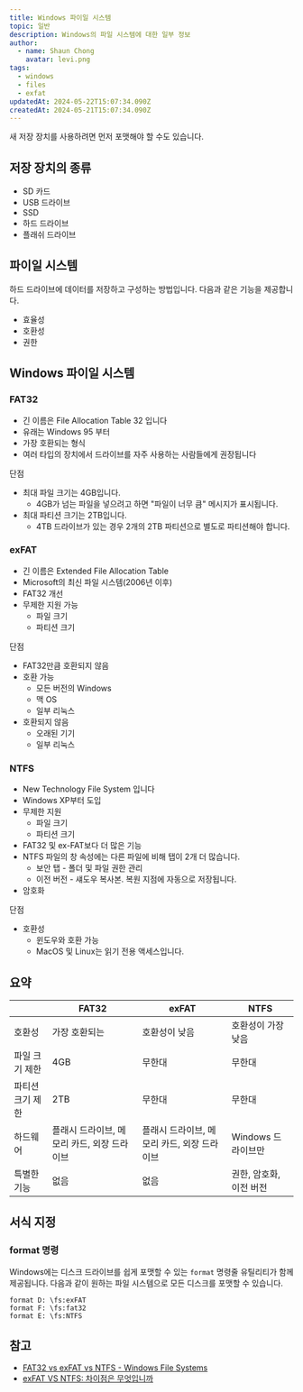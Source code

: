 ```yaml
---
title: Windows 파이일 시스템
topic: 일반
description: Windows의 파일 시스템에 대한 일부 정보
author:
  - name: Shaun Chong
    avatar: levi.png
tags:
  - windows
  - files
  - exfat
updatedAt: 2024-05-22T15:07:34.090Z
createdAt: 2024-05-21T15:07:34.090Z
---
```


새 저장 장치를 사용하려면 먼저 포맷해야 할 수도 있습니다.

## 저장 장치의 종류

- SD 카드
- USB 드라이브
- SSD
- 하드 드라이브
- 플래쉬 드라이브

## 파이일 시스템

하드 드라이브에 데이터를 저장하고 구성하는 방법입니다. 다음과 같은 기능을 제공합니다.

- 효율성
- 호환성
- 권한

## Windows 파이일 시스템

### FAT32

- 긴 이름은 File Allocation Table 32 입니다
- 유래는 Windows 95 부터
- 가장 호환되는 형식
- 여러 타입의 장치에서 드라이브를 자주 사용하는 사람들에게 권장됩니다

단점

- 최대 파일 크기는 4GB입니다.
  - 4GB가 넘는 파일을 넣으려고 하면 "파일이 너무 큼" 메시지가 표시됩니다.
- 최대 파티션 크기는 2TB입니다.
  - 4TB 드라이브가 있는 경우 2개의 2TB 파티션으로 별도로 파티션해야 합니다.

### exFAT

- 긴 이름은 Extended File Allocation Table
- Microsoft의 최신 파일 시스템(2006년 이후)
- FAT32 개선
- 무제한 지원 가능
  - 파일 크기
  - 파티션 크기

단점

- FAT32만큼 호환되지 않음
- 호환 가능
  - 모든 버전의 Windows
  - 맥 OS
  - 일부 리눅스
- 호환되지 않음
  - 오래된 기기
  - 일부 리눅스

### NTFS

- New Technology File System 입니다
- Windows XP부터 도입
- 무제한 지원
  - 파일 크기
  - 파티션 크기
- FAT32 및 ex-FAT보다 더 많은 기능
- NTFS 파일의 창 속성에는 다른 파일에 비해 탭이 2개 더 많습니다.
  - 보안 탭 - 폴더 및 파일 권한 관리
  - 이전 버전 - 섀도우 복사본. 복원 지점에 자동으로 저장됩니다.
- 암호화

단점

- 호환성
  - 윈도우와 호환 가능
  - MacOS 및 Linux는 읽기 전용 액세스입니다.

## 요약

|                  | FAT32                                       | exFAT                                       | NTFS                    |
| ---------------- | ------------------------------------------- | ------------------------------------------- | ----------------------- |
| 호환성           | 가장 호환되는                               | 호환성이 낮음                               | 호환성이 가장 낮음      |
| 파일 크기 제한   | 4GB                                         | 무한대                                      | 무한대                  |
| 파티션 크기 제한 | 2TB                                         | 무한대                                      | 무한대                  |
| 하드웨어         | 플래시 드라이브, 메모리 카드, 외장 드라이브 | 플래시 드라이브, 메모리 카드, 외장 드라이브 | Windows 드라이브만      |
| 특별한 기능      | 없음                                        | 없음                                        | 권한, 암호화, 이전 버전 |

## 서식 지정

### format 명령

Windows에는 디스크 드라이브를 쉽게 포맷할 수 있는 `format` 명령줄 유틸리티가 함께 제공됩니다. 다음과 같이 원하는 파일 시스템으로 모든 디스크를 포맷할 수 있습니다.

```
format D: \fs:exFAT
format F: \fs:fat32
format E: \fs:NTFS
```

## 참고

- [FAT32 vs exFAT vs NTFS - Windows File Systems](https://www.youtube.com/watch?v=bYjQakUxeVY)
- [exFAT VS NTFS: 차이점은 무엇입니까](https://www.easeus.co.kr/partition-manager-software/exfat-vs-ntfs.html)
